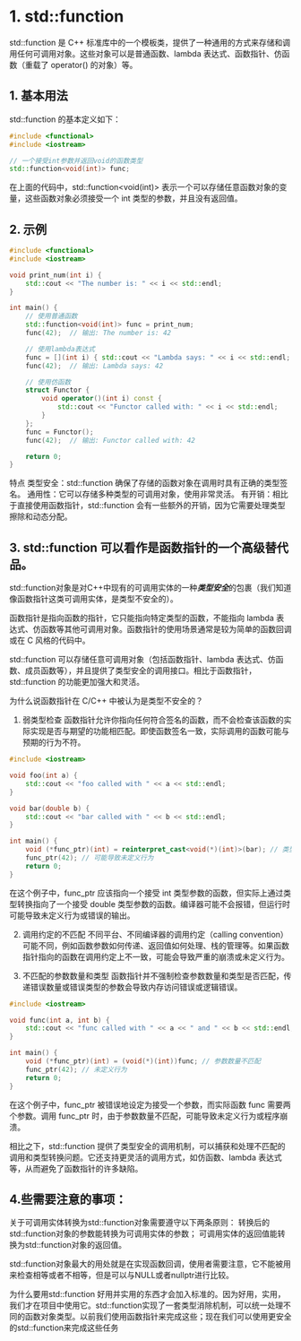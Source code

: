 # 1. std::function

std::function 是 C++ 标准库中的一个模板类，提供了一种通用的方式来存储和调用任何可调用对象。这些对象可以是普通函数、lambda 表达式、函数指针、仿函数（重载了 operator() 的对象）等。

## 1. 基本用法

std::function 的基本定义如下：
```cpp
#include <functional>
#include <iostream>

// 一个接受int参数并返回void的函数类型
std::function<void(int)> func;

```
在上面的代码中，std::function<void(int)> 表示一个可以存储任意函数对象的变量，这些函数对象必须接受一个 int 类型的参数，并且没有返回值。

## 2. 示例
```cpp
#include <functional>
#include <iostream>

void print_num(int i) {
    std::cout << "The number is: " << i << std::endl;
}

int main() {
    // 使用普通函数
    std::function<void(int)> func = print_num;
    func(42);  // 输出: The number is: 42

    // 使用lambda表达式
    func = [](int i) { std::cout << "Lambda says: " << i << std::endl; };
    func(42);  // 输出: Lambda says: 42

    // 使用仿函数
    struct Functor {
        void operator()(int i) const {
            std::cout << "Functor called with: " << i << std::endl;
        }
    };
    func = Functor();
    func(42);  // 输出: Functor called with: 42

    return 0;
}

```
特点
  类型安全：std::function 确保了存储的函数对象在调用时具有正确的类型签名。
  通用性：它可以存储多种类型的可调用对象，使用非常灵活。
  有开销：相比于直接使用函数指针，std::function 会有一些额外的开销，因为它需要处理类型擦除和动态分配。

## 3. std::function 可以看作是函数指针的一个高级替代品。
std::function对象是对C++中现有的可调用实体的一种***类型安全***的包裹（我们知道像函数指针这类可调用实体，是类型不安全的）。

函数指针是指向函数的指针，它只能指向特定类型的函数，不能指向 lambda 表达式、仿函数等其他可调用对象。函数指针的使用场景通常是较为简单的函数回调或在 C 风格的代码中。

std::function 可以存储任意可调用对象（包括函数指针、lambda 表达式、仿函数、成员函数等），并且提供了类型安全的调用接口。相比于函数指针，std::function 的功能更加强大和灵活。

为什么说函数指针在 C/C++ 中被认为是类型不安全的？
1. 弱类型检查
函数指针允许你指向任何符合签名的函数，而不会检查该函数的实际实现是否与期望的功能相匹配。即使函数签名一致，实际调用的函数可能与预期的行为不符。

```cpp
#include <iostream>

void foo(int a) {
    std::cout << "foo called with " << a << std::endl;
}

void bar(double b) {
    std::cout << "bar called with " << b << std::endl;
}

int main() {
    void (*func_ptr)(int) = reinterpret_cast<void(*)(int)>(bar); // 类型不安全
    func_ptr(42); // 可能导致未定义行为
    return 0;
}
```
在这个例子中，func_ptr 应该指向一个接受 int 类型参数的函数，但实际上通过类型转换指向了一个接受 double 类型参数的函数。编译器可能不会报错，但运行时可能导致未定义行为或错误的输出。

2. 调用约定的不匹配
不同平台、不同编译器的调用约定（calling convention）可能不同，例如函数参数如何传递、返回值如何处理、栈的管理等。如果函数指针指向的函数在调用约定上不一致，可能会导致严重的崩溃或未定义行为。

3. 不匹配的参数数量和类型
函数指针并不强制检查参数数量和类型是否匹配，传递错误数量或错误类型的参数会导致内存访问错误或逻辑错误。

```cpp
#include <iostream>

void func(int a, int b) {
    std::cout << "func called with " << a << " and " << b << std::endl;
}

int main() {
    void (*func_ptr)(int) = (void(*)(int))func; // 参数数量不匹配
    func_ptr(42); // 未定义行为
    return 0;
}

```
在这个例子中，func_ptr 被错误地设定为接受一个参数，而实际函数 func 需要两个参数。调用 func_ptr 时，由于参数数量不匹配，可能导致未定义行为或程序崩溃。

相比之下，std::function 提供了类型安全的调用机制，可以捕获和处理不匹配的调用和类型转换问题。它还支持更灵活的调用方式，如仿函数、lambda 表达式等，从而避免了函数指针的许多缺陷。


## 4.些需要注意的事项：
关于可调用实体转换为std::function对象需要遵守以下两条原则：
  转换后的std::function对象的参数能转换为可调用实体的参数；
  可调用实体的返回值能转换为std::function对象的返回值。

std::function对象最大的用处就是在实现函数回调，使用者需要注意，它不能被用来检查相等或者不相等，但是可以与NULL或者nullptr进行比较。

为什么要用std::function
  好用并实用的东西才会加入标准的。因为好用，实用，我们才在项目中使用它。std::function实现了一套类型消除机制，可以统一处理不同的函数对象类型。以前我们使用函数指针来完成这些；现在我们可以使用更安全的std::function来完成这些任务








